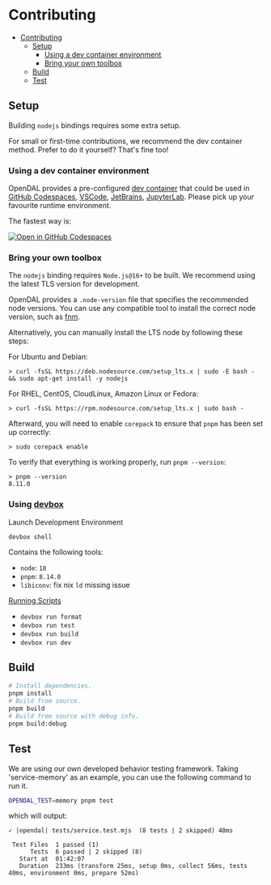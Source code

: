 # Contributing

- [Contributing](#contributing)
  - [Setup](#setup)
    - [Using a dev container environment](#using-a-dev-container-environment)
    - [Bring your own toolbox](#bring-your-own-toolbox)
  - [Build](#build)
  - [Test](#test)

## Setup

Building `nodejs` bindings requires some extra setup.

For small or first-time contributions, we recommend the dev container method. Prefer to do it yourself? That's fine too!

### Using a dev container environment

OpenDAL provides a pre-configured [dev container](https://containers.dev/) that could be used in [GitHub Codespaces](https://github.com/features/codespaces), [VSCode](https://code.visualstudio.com/), [JetBrains](https://www.jetbrains.com/remote-development/gateway/), [JupyterLab](https://jupyterlab.readthedocs.io/en/stable/). Please pick up your favourite runtime environment.

The fastest way is:

[![Open in GitHub Codespaces](https://github.com/codespaces/badge.svg)](https://codespaces.new/apache/opendal?quickstart=1&machine=standardLinux32gb)

### Bring your own toolbox

The `nodejs` binding requires `Node.js@16+` to be built. We recommend using the latest TLS version for development.

OpenDAL provides a `.node-version` file that specifies the recommended node versions. You can use any compatible tool to install the correct node version, such as [fnm](https://github.com/Schniz/fnm).

Alternatively, you can manually install the LTS node by following these steps:

For Ubuntu and Debian:

```shell
> curl -fsSL https://deb.nodesource.com/setup_lts.x | sudo -E bash - && sudo apt-get install -y nodejs
```

For RHEL, CentOS, CloudLinux, Amazon Linux or Fedora:

```shell
> curl -fsSL https://rpm.nodesource.com/setup_lts.x | sudo bash -
```

Afterward, you will need to enable `corepack` to ensure that `pnpm` has been set up correctly:

```shell
> sudo corepack enable
```

To verify that everything is working properly, run `pnpm --version`:

```shell
> pnpm --version
8.11.0
```

### Using [devbox](https://www.jetify.com/devbox/docs/)

Launch Development Environment

```shell
devbox shell
```

Contains the following tools:

- `node`: `18`
- `pnpm`: `8.14.0`
- `libiconv`: fix nix `ld` missing issue

[Running Scripts](https://www.jetify.com/devbox/docs/guides/scripts/)

- `devbox run format`
- `devbox run test`
- `devbox run build`
- `devbox run dev`

## Build

```bash
# Install dependencies.
pnpm install
# Build from source.
pnpm build
# Build from source with debug info.
pnpm build:debug
```

## Test

We are using our own developed behavior testing framework.
Taking 'service-memory' as an example, you can use the following command to run it.

```bash
OPENDAL_TEST=memory pnpm test
```

which will output:

```
✓ |opendal| tests/service.test.mjs  (8 tests | 2 skipped) 40ms

 Test Files  1 passed (1)
      Tests  6 passed | 2 skipped (8)
   Start at  01:42:07
   Duration  233ms (transform 25ms, setup 0ms, collect 56ms, tests 40ms, environment 0ms, prepare 52ms)
```
